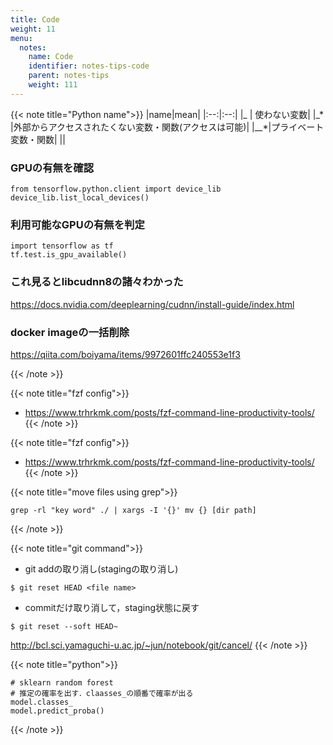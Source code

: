 ```yaml
---
title: Code
weight: 11
menu:
  notes:
    name: Code
    identifier: notes-tips-code
    parent: notes-tips
    weight: 111
---
```


{{< note title="Python name">}}
|name|mean|
|:--:|:--:|
|\_ | 使わない変数|
|\_\* |外部からアクセスされたくない変数・関数(アクセスは可能)|
|\_\_\*|プライベート変数・関数|
||


### GPUの有無を確認
```
from tensorflow.python.client import device_lib
device_lib.list_local_devices()
```

### 利用可能なGPUの有無を判定
```
import tensorflow as tf
tf.test.is_gpu_available()
```

### これ見るとlibcudnn8の諸々わかった
https://docs.nvidia.com/deeplearning/cudnn/install-guide/index.html

### docker imageの一括削除
https://qiita.com/boiyama/items/9972601ffc240553e1f3

{{< /note >}}

{{< note title="fzf config">}}
- https://www.trhrkmk.com/posts/fzf-command-line-productivity-tools/
{{< /note >}}

{{< note title="fzf config">}}
- https://www.trhrkmk.com/posts/fzf-command-line-productivity-tools/
{{< /note >}}

{{< note title="move files using grep">}}
```
grep -rl "key word" ./ | xargs -I '{}' mv {} [dir path]
```
{{< /note >}}

{{< note title="git command">}}
- git addの取り消し(stagingの取り消し)

```
$ git reset HEAD <file name>
```

- commitだけ取り消して，staging状態に戻す

```
$ git reset --soft HEAD~
```

http://bcl.sci.yamaguchi-u.ac.jp/~jun/notebook/git/cancel/
{{< /note >}}

{{< note title="python">}}
```
# sklearn random forest
# 推定の確率を出す．claasses_の順番で確率が出る
model.classes_
model.predict_proba()
```
{{< /note >}}
